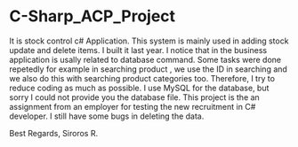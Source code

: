 # C-Sharp_ACP_Project
It is stock control c# Application. This system is mainly used in adding stock update and delete items.
I built it last year. I notice that in the business application is usally related to database command.
Some tasks were done repetedly for example in searching product , we use the ID in searching and we also
do this with searching product categories too. Therefore, I try to reduce coding as much as possible. 
I use MySQL for the database, but sorry I could not provide you the database file. This project is the 
an assignment from an employer for testing the new recruitment in C# developer. I still have some bugs in 
deleting the data. 

Best Regards,
Siroros R.
